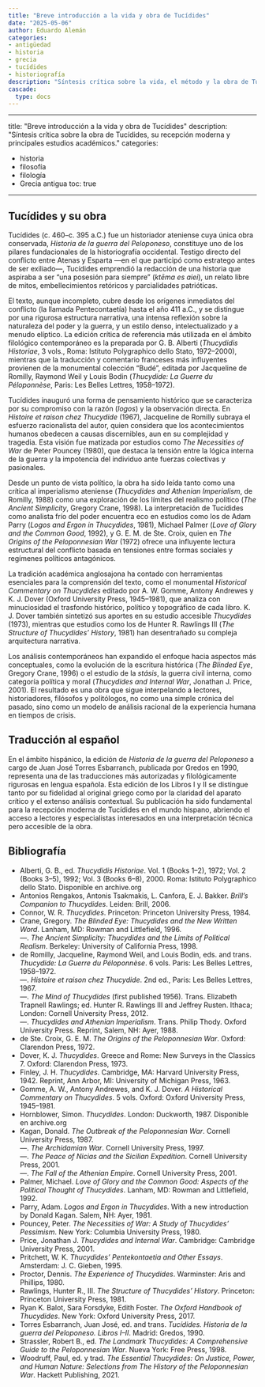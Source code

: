 ```yaml
---
title: "Breve introducción a la vida y obra de Tucídides"
date: "2025-05-06"
author: Eduardo Alemán
categories:
- antigüedad
- historia
- grecia
- tucídides
- historiografía
description: "Síntesis crítica sobre la vida, el método y la obra de Tucídides, con referencias a las ediciones filológicas y estudios contemporáneos más relevantes."
cascade:
  type: docs
---
```


---
title: "Breve introducción a la vida y obra de Tucídides"
description: "Síntesis crítica sobre la obra de Tucídides, su recepción moderna y principales estudios académicos."
categories:
- historia
- filosofía
- filología
- Grecia antigua
toc: true
---

## Tucídides y su obra

Tucídides (c. 460–c. 395 a.C.) fue un historiador ateniense cuya única obra conservada, *Historia de la guerra del Peloponeso*, constituye uno de los pilares fundacionales de la historiografía occidental. Testigo directo del conflicto entre Atenas y Esparta —en el que participó como estratego antes de ser exiliado—, Tucídides emprendió la redacción de una historia que aspiraba a ser “una posesión para siempre” (*ktēma es aiei*), un relato libre de mitos, embellecimientos retóricos y parcialidades patrióticas.

El texto, aunque incompleto, cubre desde los orígenes inmediatos del conflicto (la llamada Pentecontaetía) hasta el año 411 a.C., y se distingue por una rigurosa estructura narrativa, una intensa reflexión sobre la naturaleza del poder y la guerra, y un estilo denso, intelectualizado y a menudo elíptico. La edición crítica de referencia más utilizada en el ámbito filológico contemporáneo es la preparada por G. B. Alberti (*Thucydidis Historiae*, 3 vols., Roma: Istituto Polygraphico dello Stato, 1972–2000), mientras que la traducción y comentario franceses más influyentes provienen de la monumental colección “Budé”, editada por Jacqueline de Romilly, Raymond Weil y Louis Bodin (*Thucydide: La Guerre du Péloponnèse*, Paris: Les Belles Lettres, 1958–1972).

Tucídides inauguró una forma de pensamiento histórico que se caracteriza por su compromiso con la razón (*logos*) y la observación directa. En *Histoire et raison chez Thucydide* (1967), Jacqueline de Romilly subraya el esfuerzo racionalista del autor, quien considera que los acontecimientos humanos obedecen a causas discernibles, aun en su complejidad y tragedia. Esta visión fue matizada por estudios como *The Necessities of War* de Peter Pouncey (1980), que destaca la tensión entre la lógica interna de la guerra y la impotencia del individuo ante fuerzas colectivas y pasionales.

Desde un punto de vista político, la obra ha sido leída tanto como una crítica al imperialismo ateniense (*Thucydides and Athenian Imperialism*, de Romilly, 1988) como una exploración de los límites del realismo político (*The Ancient Simplicity*, Gregory Crane, 1998). La interpretación de Tucídides como analista frío del poder encuentra eco en estudios como los de Adam Parry (*Logos and Ergon in Thucydides*, 1981), Michael Palmer (*Love of Glory and the Common Good*, 1992), y G. E. M. de Ste. Croix, quien en *The Origins of the Peloponnesian War* (1972) ofrece una influyente lectura estructural del conflicto basada en tensiones entre formas sociales y regímenes políticos antagónicos.

La tradición académica anglosajona ha contado con herramientas esenciales para la comprensión del texto, como el monumental *Historical Commentary on Thucydides* editado por A. W. Gomme, Antony Andrewes y K. J. Dover (Oxford University Press, 1945–1981), que analiza con minuciosidad el trasfondo histórico, político y topográfico de cada libro. K. J. Dover también sintetizó sus aportes en su estudio accesible *Thucydides* (1973), mientras que estudios como los de Hunter R. Rawlings III (*The Structure of Thucydides’ History*, 1981) han desentrañado su compleja arquitectura narrativa.

Los análisis contemporáneos han expandido el enfoque hacia aspectos más conceptuales, como la evolución de la escritura histórica (*The Blinded Eye*, Gregory Crane, 1996) o el estudio de la *stásis*, la guerra civil interna, como categoría política y moral (*Thucydides and Internal War*, Jonathan J. Price, 2001). El resultado es una obra que sigue interpelando a lectores, historiadores, filósofos y politólogos, no como una simple crónica del pasado, sino como un modelo de análisis racional de la experiencia humana en tiempos de crisis.

## Traducción al español

En el ámbito hispánico, la edición de *Historia de la guerra del Peloponeso* a cargo de Juan José Torres Esbarranch, publicada por Gredos en 1990, representa una de las traducciones más autorizadas y filológicamente rigurosas en lengua española. Esta edición de los Libros I y II se distingue tanto por su fidelidad al original griego como por la claridad del aparato crítico y el extenso análisis contextual. Su publicación ha sido fundamental para la recepción moderna de Tucídides en el mundo hispano, abriendo el acceso a lectores y especialistas interesados en una interpretación técnica pero accesible de la obra.

## Bibliografía

- Alberti, G. B., ed. *Thucydidis Historiae*. Vol. 1 (Books 1–2), 1972; Vol. 2 (Books 3–5), 1992; Vol. 3 (Books 6–8), 2000. Roma: Istituto Polygraphico dello Stato. Disponible en archive.org  
- Antonios Rengakos, Antonis Tsakmakis, L. Canfora, E. J. Bakker. *Brill’s Companion to Thucydides*. Leiden: Brill, 2006.  
- Connor, W. R. *Thucydides*. Princeton: Princeton University Press, 1984.  
- Crane, Gregory. *The Blinded Eye: Thucydides and the New Written Word*. Lanham, MD: Rowman and Littlefield, 1996.  
—. *The Ancient Simplicity: Thucydides and the Limits of Political Realism*. Berkeley: University of California Press, 1998.  
- de Romilly, Jacqueline, Raymond Weil, and Louis Bodin, eds. and trans. *Thucydide: La Guerre du Péloponnèse*. 6 vols. Paris: Les Belles Lettres, 1958–1972.  
—. *Histoire et raison chez Thucydide*. 2nd ed., Paris: Les Belles Lettres, 1967.  
—. *The Mind of Thucydides* (first published 1956). Trans. Elizabeth Trapnell Rawlings; ed. Hunter R. Rawlings III and Jeffrey Rusten. Ithaca; London: Cornell University Press, 2012.  
—. *Thucydides and Athenian Imperialism*. Trans. Philip Thody. Oxford University Press. Reprint, Salem, NH: Ayer, 1988.  
- de Ste. Croix, G. E. M. *The Origins of the Peloponnesian War*. Oxford: Clarendon Press, 1972.  
- Dover, K. J. *Thucydides*. Greece and Rome: New Surveys in the Classics 7. Oxford: Clarendon Press, 1973.  
- Finley, J. H. *Thucydides*. Cambridge, MA: Harvard University Press, 1942. Reprint, Ann Arbor, MI: University of Michigan Press, 1963.  
- Gomme, A. W., Antony Andrewes, and K. J. Dover. *A Historical Commentary on Thucydides*. 5 vols. Oxford: Oxford University Press, 1945–1981.  
- Hornblower, Simon. *Thucydides*. London: Duckworth, 1987. Disponible en archive.org  
- Kagan, Donald. *The Outbreak of the Peloponnesian War*. Cornell University Press, 1987.  
—. *The Archidamian War*. Cornell University Press, 1997.  
—. *The Peace of Nicias and the Sicilian Expedition*. Cornell University Press, 2001.  
—. *The Fall of the Athenian Empire*. Cornell University Press, 2001.  
- Palmer, Michael. *Love of Glory and the Common Good: Aspects of the Political Thought of Thucydides*. Lanham, MD: Rowman and Littlefield, 1992.  
- Parry, Adam. *Logos and Ergon in Thucydides*. With a new introduction by Donald Kagan. Salem, NH: Ayer, 1981.  
- Pouncey, Peter. *The Necessities of War: A Study of Thucydides’ Pessimism*. New York: Columbia University Press, 1980.  
- Price, Jonathan J. *Thucydides and Internal War*. Cambridge: Cambridge University Press, 2001.  
- Pritchett, W. K. *Thucydides’ Pentekontaetia and Other Essays*. Amsterdam: J. C. Gieben, 1995.  
- Proctor, Dennis. *The Experience of Thucydides*. Warminster: Aris and Phillips, 1980.  
- Rawlings, Hunter R., III. *The Structure of Thucydides’ History*. Princeton: Princeton University Press, 1981.  
- Ryan K. Balot, Sara Forsdyke, Edith Foster. *The Oxford Handbook of Thucydides*. New York: Oxford University Press, 2017.  
- Torres Esbarranch, Juan José, ed. and trans. *Tucídides. Historia de la guerra del Peloponeso. Libros I–II*. Madrid: Gredos, 1990.  
- Strassler, Robert B., ed. *The Landmark Thucydides: A Comprehensive Guide to the Peloponnesian War*. Nueva York: Free Press, 1998.  
- Woodruff, Paul, ed. y trad. *The Essential Thucydides: On Justice, Power, and Human Nature: Selections from The History of the Peloponnesian War*. Hackett Publishing, 2021.  
